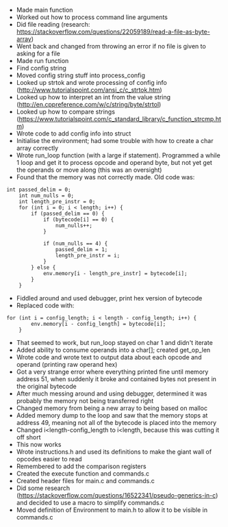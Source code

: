 * Made main function
* Worked out how to process command line arguments
* Did file reading (research: https://stackoverflow.com/questions/22059189/read-a-file-as-byte-array)
* Went back and changed from throwing an error if no file is given to asking for a file
* Made run function
* Find config string
* Moved config string stuff into process_config
* Looked up strtok and wrote processing of config info (http://www.tutorialspoint.com/ansi_c/c_strtok.htm)
* Looked up how to interpret an int from the value string (http://en.cppreference.com/w/c/string/byte/strtol)
* Looked up how to compare strings (https://www.tutorialspoint.com/c_standard_library/c_function_strcmp.htm)
* Wrote code to add config info into struct
* Initialise the environment; had some trouble with how to create a char array correctly
* Wrote run_loop function (with a large if statement). Programmed a while 1 loop and get it to process opcode
  and operand byte, but not yet get the operands or move along (this was an oversight)
* Found that the memory was not correctly made. Old code was:

```
int passed_delim = 0;
    int num_nulls = 0;
    int length_pre_instr = 0;
    for (int i = 0; i < length; i++) {
        if (passed_delim == 0) {
            if (bytecode[i] == 0) {
                num_nulls++;
            }

            if (num_nulls == 4) {
                passed_delim = 1;
                length_pre_instr = i;
            }
        } else {
            env.memory[i - length_pre_instr] = bytecode[i];
        }
    }
```

* Fiddled around and used debugger, print hex version of bytecode
* Replaced code with:

```
for (int i = config_length; i < length - config_length; i++) {
        env.memory[i - config_length] = bytecode[i];
    }
```

* That seemed to work, but run_loop stayed on char 1 and didn't iterate
* Added ability to consume operands into a char[]; created get_op_len
* Wrote code and wrote text to output data about each opcode and operand (printing raw operand hex)
* Got a very strange error where everything printed fine until memory address 51, when suddenly it broke and contained
  bytes not present in the original bytecode
* After much messing around and using debugger, determined it was probably the memory not being transferred right
* Changed memory from being a new array to being based on malloc
* Added memory dump to the loop and saw that the memory stops at address 49, meaning not all of the bytecode is placed
  into the memory
* Changed i<length-config_length to i<length, because this was cutting it off short
* This now works
* Wrote instructions.h and used its definitions to make the giant wall of opcodes easier to read
* Remembered to add the comparison registers
* Created the execute function and commands.c
* Created header files for main.c and commands.c
* Did some research (https://stackoverflow.com/questions/16522341/pseudo-generics-in-c) and decided to use a macro to simplify commands.c
* Moved definition of Environment to main.h to allow it to be visible in commands.c